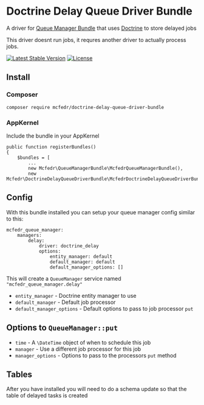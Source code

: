 # Doctrine Delay Queue Driver Bundle

A driver for [Queue Manager Bundle](https://github.com/mcfedr/queue-manager-bundle) that uses [Doctrine](http://www.doctrine-project.org/) to store delayed jobs

This driver doesnt run jobs, it requres another driver to actually process jobs.  

[![Latest Stable Version](https://poser.pugx.org/mcfedr/doctrine-delay-queue-driver-bundle/v/stable.png)](https://packagist.org/packages/mcfedr/doctrine-delay-queue-driver-bundle)
[![License](https://poser.pugx.org/mcfedr/doctrine-delay-queue-driver-bundle/license.png)](https://packagist.org/packages/mcfedr/doctrine-delay-queue-driver-bundle)

## Install

### Composer

    composer require mcfedr/doctrine-delay-queue-driver-bundle

### AppKernel

Include the bundle in your AppKernel

    public function registerBundles()
    {
        $bundles = [
            ...
            new Mcfedr\QueueManagerBundle\McfedrQueueManagerBundle(),
            new Mcfedr\DoctrineDelayQueueDriverBundle\McfedrDoctrineDelayQueueDriverBundle(),

## Config

With this bundle installed you can setup your queue manager config similar to this:

    mcfedr_queue_manager:
        managers:
            delay:
                driver: doctrine_delay
                options:
                    entity_manager: default
                    default_manager: default
                    default_manager_options: []

This will create a `QueueManager` service named `"mcfedr_queue_manager.delay"`

* `entity_manager` - Doctrine entity manager to use
* `default_manager` - Default job processor
* `default_manager_options` - Default options to pass to job processor `put`

## Options to `QueueManager::put`

* `time` - A `\DateTime` object of when to schedule this job
* `manager` - Use a different job processor for this job
* `manager_options` - Options to pass to the processors `put` method

## Tables

After you have installed you will need to do a schema update so that the table of delayed tasks is created
